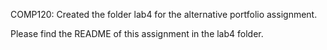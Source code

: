 COMP120: Created the folder lab4 for the alternative portfolio assignment.

Please find the README of this assignment in the lab4 folder.